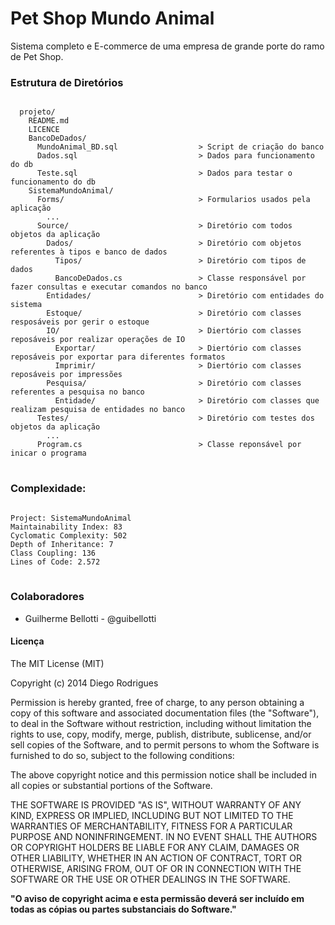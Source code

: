 <h1>Pet Shop Mundo Animal</h1>

<p>Sistema completo e E-commerce de uma empresa de grande porte do ramo de Pet Shop.</p>

<h3>Estrutura de Diretórios</h3>
<pre>
<code>
  projeto/
    README.md
    LICENCE
    BancoDeDados/
      MundoAnimal_BD.sql                  > Script de criação do banco
      Dados.sql                           > Dados para funcionamento do db
      Teste.sql                           > Dados para testar o funcionamento do db
    SistemaMundoAnimal/
      Forms/                              > Formularios usados pela aplicação
        ...
      Source/                             > Diretório com todos objetos da aplicação
        Dados/                            > Diretório com objetos referentes à tipos e banco de dados
          Tipos/                          > Diretório com tipos de dados
          BancoDeDados.cs                 > Classe responsável por fazer consultas e executar comandos no banco
        Entidades/                        > Diretório com entidades do sistema
        Estoque/                          > Diretório com classes resposáveis por gerir o estoque
        IO/                               > Diertório com classes reposáveis por realizar operações de IO
          Exportar/                       > Diertório com classes reposáveis por exportar para diferentes formatos
          Imprimir/                       > Diertório com classes reposáveis por impressões
        Pesquisa/                         > Diretório com classes referentes a pesquisa no banco
          Entidade/                       > Diretório com classes que realizam pesquisa de entidades no banco
      Testes/                             > Diretório com testes dos objetos da aplicação
        ...
      Program.cs                          > Classe reponsável por inicar o programa
</code>
</pre>

<h3>Complexidade:</h3>
<pre>
<code>
Project: SistemaMundoAnimal
Maintainability Index: 83
Cyclomatic Complexity: 502
Depth of Inheritance: 7
Class Coupling: 136
Lines of Code: 2.572
</code>
</pre>

<h3>Colaboradores</h3>
<ul>
  <li>Guilherme Bellotti - @guibellotti</li>
</ul>

<h4>Licença</h4>
<p> The MIT License (MIT) </p>

<p>Copyright (c) 2014 Diego Rodrigues</p>

<p>Permission is hereby granted, free of charge, to any person obtaining a copy
of this software and associated documentation files (the "Software"), to deal
in the Software without restriction, including without limitation the rights
to use, copy, modify, merge, publish, distribute, sublicense, and/or sell
copies of the Software, and to permit persons to whom the Software is
furnished to do so, subject to the following conditions:</p>

<p>The above copyright notice and this permission notice shall be included in all
copies or substantial portions of the Software.</p>

<p>THE SOFTWARE IS PROVIDED "AS IS", WITHOUT WARRANTY OF ANY KIND, EXPRESS OR
IMPLIED, INCLUDING BUT NOT LIMITED TO THE WARRANTIES OF MERCHANTABILITY,
FITNESS FOR A PARTICULAR PURPOSE AND NONINFRINGEMENT. IN NO EVENT SHALL THE
AUTHORS OR COPYRIGHT HOLDERS BE LIABLE FOR ANY CLAIM, DAMAGES OR OTHER
LIABILITY, WHETHER IN AN ACTION OF CONTRACT, TORT OR OTHERWISE, ARISING FROM,
OUT OF OR IN CONNECTION WITH THE SOFTWARE OR THE USE OR OTHER DEALINGS IN THE
SOFTWARE.</p>

<b>"O aviso de copyright acima e esta permissão deverá ser incluído em todas as 
cópias ou partes substanciais do Software."</b>